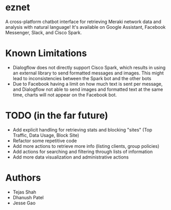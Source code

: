 # eznet
A cross-platform chatbot interface for retrieving Meraki network data and analysis with natural language! It's available on Google Assistant, Facebook Messenger, Slack, and Cisco Spark.

# Known Limitations
* Dialogflow does not directly support Cisco Spark, which results in using an external library to send formatted messages and images. This might lead to inconsistencies between the Spark bot and the other bots
* Due to Facebook having a limit on how much text is sent per message, and Dialogflow not able to send images and formatted text at the same time, charts will not appear on the Facebook bot.

# TODO (in the far future)
* Add explicit handling for retrieving stats and blocking "sites" (Top Traffic, Data Usage, Block Site)
* Refactor some repetitive code
* Add more actions to retrieve more info (listing clients, group policies)
* Add actions for searching and filtering through lists of information
* Add more data visualization and administrative actions

# Authors
* Tejas Shah
* Dhanush Patel
* Jesse Gao